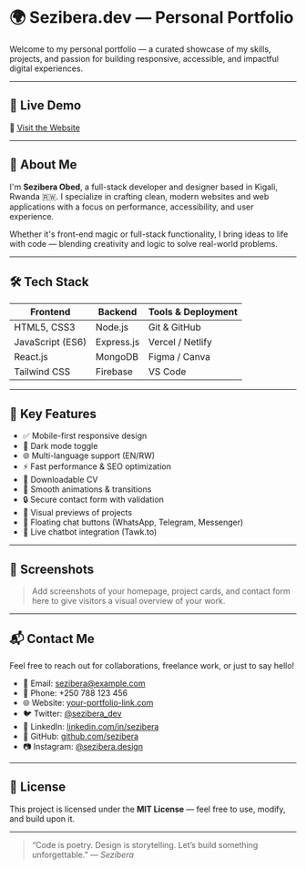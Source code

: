 # 🌍 Sezibera.dev — Personal Portfolio

Welcome to my personal portfolio — a curated showcase of my skills, projects, and passion for building responsive, accessible, and impactful digital experiences.

---

## 🚀 Live Demo

🔗 [Visit the Website](https://your-portfolio-link.com)

---

## 🧠 About Me

I'm **Sezibera Obed**, a full-stack developer and designer based in Kigali, Rwanda 🇷🇼. I specialize in crafting clean, modern websites and web applications with a focus on performance, accessibility, and user experience.

Whether it's front-end magic or full-stack functionality, I bring ideas to life with code — blending creativity and logic to solve real-world problems.

---

## 🛠️ Tech Stack

| Frontend        | Backend         | Tools & Deployment     |
|-----------------|-----------------|-------------------------|
| HTML5, CSS3     | Node.js         | Git & GitHub            |
| JavaScript (ES6)| Express.js      | Vercel / Netlify        |
| React.js        | MongoDB         | Figma / Canva           |
| Tailwind CSS    | Firebase        | VS Code                 |

---

## 🌟 Key Features

- ✅ Mobile-first responsive design  
- 🌙 Dark mode toggle  
- 🌐 Multi-language support (EN/RW)  
- ⚡ Fast performance & SEO optimization  
- 📄 Downloadable CV  
- 🧩 Smooth animations & transitions  
- 🔒 Secure contact form with validation  
- 📸 Visual previews of projects  
- 💬 Floating chat buttons (WhatsApp, Telegram, Messenger)  
- 🧠 Live chatbot integration (Tawk.to)

---

## 📸 Screenshots

> Add screenshots of your homepage, project cards, and contact form here to give visitors a visual overview of your work.

---

## 📬 Contact Me

Feel free to reach out for collaborations, freelance work, or just to say hello!

- 📧 Email: [sezibera@example.com](mailto:sezibera@example.com)  
- 📱 Phone: +250 788 123 456  
- 🌐 Website: [your-portfolio-link.com](https://your-portfolio-link.com)  
- 🐦 Twitter: [@sezibera_dev](https://twitter.com/sezibera_dev)  
- 💼 LinkedIn: [linkedin.com/in/sezibera](https://linkedin.com/in/sezibera)  
- 🐙 GitHub: [github.com/sezibera](https://github.com/sezibera)  
- 📷 Instagram: [@sezibera.design](https://instagram.com/sezibera.design)

---

## 📜 License

This project is licensed under the **MIT License** — feel free to use, modify, and build upon it.

---

> “Code is poetry. Design is storytelling. Let’s build something unforgettable.” — *Sezibera*
